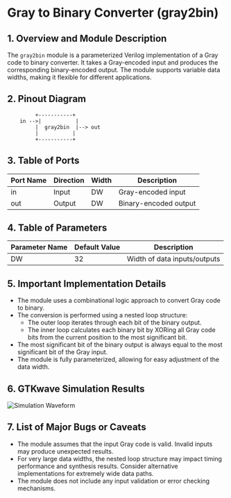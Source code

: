 # Gray to Binary Converter (gray2bin)

## 1. Overview and Module Description

The `gray2bin` module is a parameterized Verilog implementation of a Gray code to binary converter. It takes a Gray-encoded input and produces the corresponding binary-encoded output. The module supports variable data widths, making it flexible for different applications.

## 2. Pinout Diagram

```
         +-----------+
    in -->|           |
         |  gray2bin  |--> out
         |           |
         +-----------+
```

## 3. Table of Ports

| Port Name | Direction | Width  | Description                 |
|-----------|-----------|--------|-----------------------------|
| in        | Input     | DW     | Gray-encoded input          |
| out       | Output    | DW     | Binary-encoded output       |

## 4. Table of Parameters

| Parameter Name | Default Value | Description                  |
|----------------|---------------|------------------------------|
| DW             | 32            | Width of data inputs/outputs |

## 5. Important Implementation Details

- The module uses a combinational logic approach to convert Gray code to binary.
- The conversion is performed using a nested loop structure:
  - The outer loop iterates through each bit of the binary output.
  - The inner loop calculates each binary bit by XORing all Gray code bits from the current position to the most significant bit.
- The most significant bit of the binary output is always equal to the most significant bit of the Gray input.
- The module is fully parameterized, allowing for easy adjustment of the data width.

## 6. GTKwave Simulation Results

![Simulation Waveform](https://i.ibb.co/PsLSzdM/Screenshot-2024-08-17-at-6-38-46-AM.png)

## 7. List of Major Bugs or Caveats

- The module assumes that the input Gray code is valid. Invalid inputs may produce unexpected results.
- For very large data widths, the nested loop structure may impact timing performance and synthesis results. Consider alternative implementations for extremely wide data paths.
- The module does not include any input validation or error checking mechanisms.